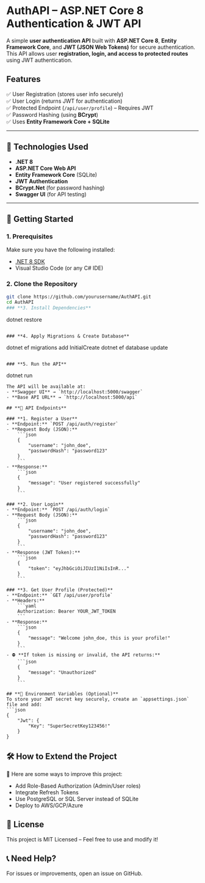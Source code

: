 # **AuthAPI – ASP.NET Core 8 Authentication & JWT API**  

A simple **user authentication API** built with **ASP.NET Core 8**, **Entity Framework Core**, and **JWT (JSON Web Tokens)** for secure authentication. This API allows user **registration, login, and access to protected routes** using JWT authentication.  

## **Features**  
✅ User Registration (stores user info securely)  
✅ User Login (returns JWT for authentication)  
✅ Protected Endpoint (`/api/user/profile`) – Requires JWT  
✅ Password Hashing (using **BCrypt**)  
✅ Uses **Entity Framework Core + SQLite**  

---

## **📌 Technologies Used**  
- **.NET 8**  
- **ASP.NET Core Web API**  
- **Entity Framework Core** (SQLite)  
- **JWT Authentication**  
- **BCrypt.Net** (for password hashing)  
- **Swagger UI** (for API testing)  

---

## **🚀 Getting Started**  

### **1. Prerequisites**  
Make sure you have the following installed:  
- [.NET 8 SDK](https://dotnet.microsoft.com/en-us/download/dotnet/8.0)  
- Visual Studio Code (or any C# IDE)  

### **2. Clone the Repository**  
```sh
git clone https://github.com/yourusername/AuthAPI.git
cd AuthAPI
### **3. Install Dependencies**  
```
dotnet restore
```

### **4. Apply Migrations & Create Database**  
``` 
dotnet ef migrations add InitialCreate
dotnet ef database update
```

### **5. Run the API**  
```
dotnet run
```
The API will be available at:  
- **Swagger UI** → `http://localhost:5000/swagger`  
- **Base API URL** → `http://localhost:5000/api`  

## **📌 API Endpoints**  

### **1. Register a User**  
- **Endpoint:** `POST /api/auth/register`  
- **Request Body (JSON):**  
    ```json
    {
        "username": "john_doe",
        "passwordHash": "password123"
    }
    ```
- **Response:**  
    ```json
    {
        "message": "User registered successfully"
    }
    ```

### **2. User Login**  
- **Endpoint:** `POST /api/auth/login`  
- **Request Body (JSON):**  
    ```json
    {
        "username": "john_doe",
        "passwordHash": "password123"
    }
    ```
- **Response (JWT Token):**  
    ```json
    {
        "token": "eyJhbGciOiJIUzI1NiIsInR..."
    }
    ```

### **3. Get User Profile (Protected)**  
- **Endpoint:** `GET /api/user/profile`  
- **Headers:**  
    ```yaml
    Authorization: Bearer YOUR_JWT_TOKEN
    ```
- **Response:**  
    ```json
    {
        "message": "Welcome john_doe, this is your profile!"
    }
    ```
- ⛔ **If token is missing or invalid, the API returns:**  
    ```json
    {
        "message": "Unauthorized"
    }
    ```

## **📌 Environment Variables (Optional)**  
To store your JWT secret key securely, create an `appsettings.json` file and add:  
```json
{
    "Jwt": {
        "Key": "SuperSecretKey123456!"
    }
}
```

## **🛠 How to Extend the Project**  
🚀 Here are some ways to improve this project:  
- Add Role-Based Authorization (Admin/User roles)  
- Integrate Refresh Tokens  
- Use PostgreSQL or SQL Server instead of SQLite  
- Deploy to AWS/GCP/Azure  

## **📜 License**  
This project is MIT Licensed – Feel free to use and modify it!  

## **📞 Need Help?**  
For issues or improvements, open an issue on GitHub.  

